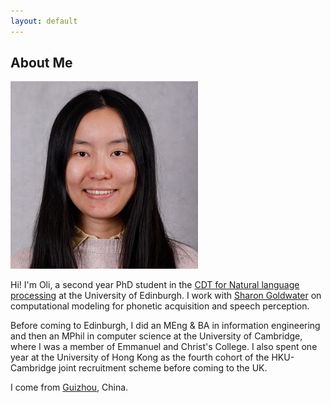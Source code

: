 ```yaml
---
layout: default
---
```


## About Me

<img class="profile-picture" src="profile.jpg">

Hi! I'm Oli, a second year PhD student in the [CDT for Natural language processing](https://web.inf.ed.ac.uk/cdt/natural-language-processing) at the University of Edinburgh. I work with [Sharon Goldwater](https://homepages.inf.ed.ac.uk/sgwater/) on computational modeling for phonetic acquisition and speech perception.

Before coming to Edinburgh, I did an MEng & BA in information engineering and then an MPhil in computer science at the University of Cambridge, where I was a member of Emmanuel and Christ's College. I also spent one year at the University of Hong Kong as the fourth cohort of the HKU-Cambridge joint recruitment scheme before coming to the UK.

I come from [Guizhou](https://en.wikipedia.org/wiki/Guizhou), China.
